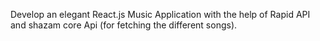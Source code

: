 
Develop an elegant React.js Music Application with the help of Rapid API and shazam core Api (for fetching the different songs).


